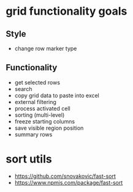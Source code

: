 # grid functionality goals

## Style
- change row marker type

## Functionality
- get selected rows
- search
- copy grid data to paste into excel
- external filtering
- process activated cell
- sorting (multi-level)
- freeze starting columns
- save visible region position
- summary rows

# sort utils
- https://github.com/snovakovic/fast-sort
- https://www.npmjs.com/package/fast-sort
